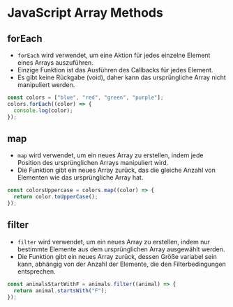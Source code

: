 # JavaScript Array Methods

## forEach

- `forEach` wird verwendet, um eine Aktion für jedes einzelne Element eines Arrays auszuführen.
- Einzige Funktion ist das Ausführen des Callbacks für jedes Element.
- Es gibt keine Rückgabe (void), daher kann das ursprüngliche Array nicht manipuliert werden.

```javascript
const colors = ["blue", "red", "green", "purple"];
colors.forEach((color) => {
  console.log(color);
});
```

## map

- `map` wird verwendet, um ein neues Array zu erstellen, indem jede Position des ursprünglichen Arrays manipuliert wird.
- Die Funktion gibt ein neues Array zurück, das die gleiche Anzahl von Elementen wie das ursprüngliche Array hat.

```javascript
const colorsUppercase = colors.map((color) => {
  return color.toUpperCase();
});
```

## filter

- `filter` wird verwendet, um ein neues Array zu erstellen, indem nur bestimmte Elemente aus dem ursprünglichen Array ausgewählt werden.
- Die Funktion gibt ein neues Array zurück, dessen Größe variabel sein kann, abhängig von der Anzahl der Elemente, die den Filterbedingungen entsprechen.

```javascript
const animalsStartWithF = animals.filter((animal) => {
  return animal.startsWith("F");
});
```

